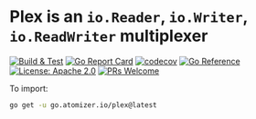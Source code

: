 # Plex is an `io.Reader`, `io.Writer`, `io.ReadWriter` multiplexer

[![Build & Test](https://github.com/devnw/plex/actions/workflows/build.yml/badge.svg)](https://github.com/devnw/plex/actions/workflows/build.yml)
[![Go Report Card](https://goreportcard.com/badge/go.atomizer.io/plex)](https://goreportcard.com/report/go.atomizer.io/plex)
[![codecov](https://codecov.io/gh/devnw/plex/branch/main/graph/badge.svg)](https://codecov.io/gh/devnw/plex)
[![Go Reference](https://pkg.go.dev/badge/go.atomizer.io/plex.svg)](https://pkg.go.dev/go.atomizer.io/plex)
[![License: Apache 2.0](https://img.shields.io/badge/license-Apache-blue.svg)](https://opensource.org/licenses/Apache-2.0)
[![PRs Welcome](https://img.shields.io/badge/PRs-welcome-brightgreen.svg)](http://makeapullrequest.com)

To import:

```bash
go get -u go.atomizer.io/plex@latest
```
